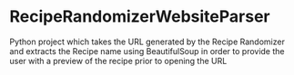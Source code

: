 # RecipeRandomizerWebsiteParser
Python project which takes the URL generated by the Recipe Randomizer and extracts the Recipe name using BeautifulSoup in order to provide the user with a preview of the recipe prior to opening the URL

